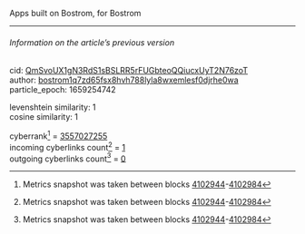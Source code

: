 Apps built on Bostrom, for Bostrom

---

###### Information on the article’s previous version  

cid: [QmSvoUX1gN3RdS1sBSLRR5rFUGbteoQQiucxUyT2N76zoT](https://cyb.ai/ipfs/QmSvoUX1gN3RdS1sBSLRR5rFUGbteoQQiucxUyT2N76zoT)  
author: [bostrom1q7zd65fsx8hvh788lyla8wxemlesf0djrhe0wa](https://cyb.ai/network/bostrom/contract/bostrom1q7zd65fsx8hvh788lyla8wxemlesf0djrhe0wa)  
particle_epoch: 1659254742  

levenshtein similarity: 1  
cosine similarity: 1  

cyberrank[^1] = [3557027255](https://lcd.bostrom.cybernode.ai/cyber/rank/v1beta1/rank/rank/QmSvoUX1gN3RdS1sBSLRR5rFUGbteoQQiucxUyT2N76zoT)  
incoming cyberlinks count[^1] = [1](https://lcd.bostrom.cybernode.ai/cyber/rank/v1beta1/rank/backlinks/QmSvoUX1gN3RdS1sBSLRR5rFUGbteoQQiucxUyT2N76zoT?pagination.page=0&pagination.per_page=1000)  
outgoing cyberlinks count[^1] = [0](https://lcd.bostrom.cybernode.ai/cyber/rank/v1beta1/rank/search/QmSvoUX1gN3RdS1sBSLRR5rFUGbteoQQiucxUyT2N76zoT??pagination.page=0&pagination.per_page=1000)  

[^1]: Metrics snapshot was taken between blocks [4102944](https://cyb.ai/network/bostrom/block/4102944)-[4102984](https://cyb.ai/network/bostrom/block/4102984)

